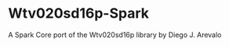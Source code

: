 Wtv020sd16p-Spark
=================

A Spark Core port of the Wtv020sd16p library by Diego J. Arevalo
